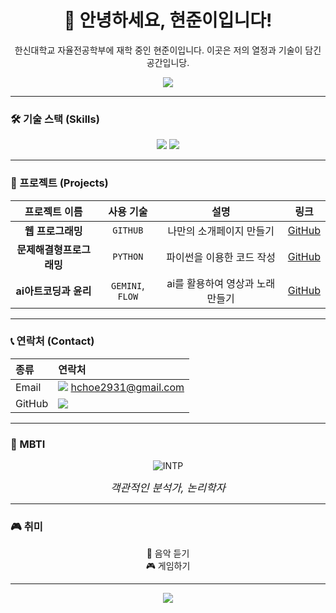 <div align="center">

# 👋 안녕하세요, 현준이입니다!

<p>한신대학교 자율전공학부에 재학 중인 현준이입니다. 이곳은 저의 열정과 기술이 담긴 공간입니당.</p>

<img src="https://capsule-render.vercel.app/api?type=waving&color=auto&height=200&section=header&text=Choi%20Hyunjun&fontSize=90" />

</div>

---

### 🛠️ 기술 스택 (Skills)

<div align="center">

<img src="https://img.shields.io/badge/Python-3776AB?style=for-the-badge&logo=python&logoColor=white">
<img src="https://img.shields.io/badge/GitHub-181717?style=for-the-badge&logo=github&logoColor=white">

</div>

---

### 🚀 프로젝트 (Projects)

<!-- 진행했던 프로젝트에 대해 자유롭게 작성해주세요. -->

<div align="center">

| 프로젝트 이름 | 사용 기술 | 설명 | 링크 |
| :---: | :---: | :---: | :---: |
| **웹 프로그래밍** | `GITHUB` | 나만의 소개페이지 만들기 | [GitHub](링크) |
| **문제해결형프로그래밍** | `PYTHON` | 파이썬을 이용한 코드 작성 | [GitHub](링크) |
| **ai아트코딩과 윤리** | `GEMINI`, `FLOW` | ai를 활용하여 영상과 노래 만들기 | [GitHub](링크) |

</div>

---

### 📞 연락처 (Contact)

<!-- 본인의 연락처 정보를 기입하세요. -->

<div align="center">

| 종류    | 연락처                                                                                                                                                           |
| :------ | :---------------------------------------------------------------------------------------------------------------------------------------------------------------- |
| Email   | <a href="mailto:hchoe293@gmail.com"><img src="https://img.shields.io/badge/Email-ea4335?style=for-the-badge&logo=gmail&logoColor=white"></a> <a href="mailto:hchoe2931@gmail.com">hchoe2931@gmail.com</a> |
| GitHub  | <a href="https://github.com/jjune947"><img src="https://img.shields.io/badge/GitHub-181717?style=for-the-badge&logo=github&logoColor=white"></a>                      |

</div>

---

</div>


### 🌟 MBTI

<div align="center">
  <img src="https://img.shields.io/badge/MBTI-INTP-blue" alt="INTP">
  <p><em style="font-size: 1.2em;">객관적인 분석가, 논리학자</em></p>
</div>

---

### 🎮 취미

<div align="center">
🎵 음악 듣기<br>
🎮 게임하기
</div>

---

<div align="center">

<img src="https://capsule-render.vercel.app/api?type=rect&color=auto&height=100&section=footer"/>

</div>
